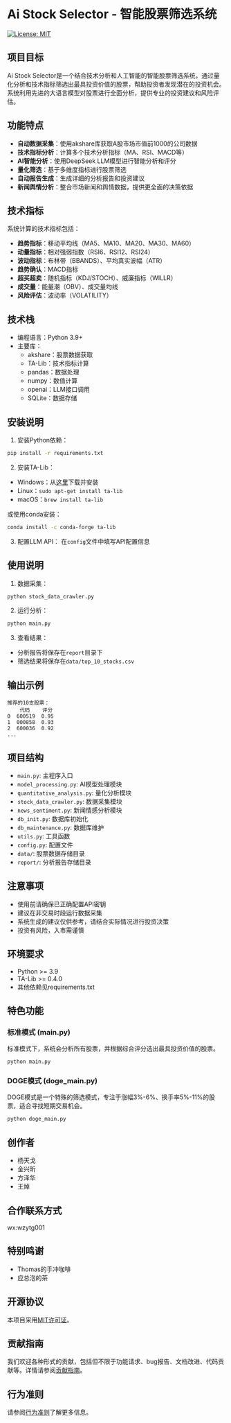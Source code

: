# Ai Stock Selector - 智能股票筛选系统

[![License: MIT](https://img.shields.io/badge/License-MIT-yellow.svg)](https://opensource.org/licenses/MIT)

## 项目目标

Ai Stock Selector是一个结合技术分析和人工智能的智能股票筛选系统，通过量化分析和技术指标筛选出最具投资价值的股票，帮助投资者发现潜在的投资机会。系统利用先进的大语言模型对股票进行全面分析，提供专业的投资建议和风险评估。

## 功能特点

- **自动数据采集**：使用akshare库获取A股市场市值前1000的公司数据
- **技术指标分析**：计算多个技术分析指标（MA、RSI、MACD等）
- **AI智能分析**：使用DeepSeek LLM模型进行智能分析和评分
- **量化筛选**：基于多维度指标进行股票筛选
- **自动报告生成**：生成详细的分析报告和投资建议
- **新闻舆情分析**：整合市场新闻和舆情数据，提供更全面的决策依据

## 技术指标

系统计算的技术指标包括：
- **趋势指标**：移动平均线（MA5、MA10、MA20、MA30、MA60）
- **动量指标**：相对强弱指数（RSI6、RSI12、RSI24）
- **波动指标**：布林带（BBANDS）、平均真实波幅（ATR）
- **趋势确认**：MACD指标
- **超买超卖**：随机指标（KDJ/STOCH）、威廉指标（WILLR）
- **成交量**：能量潮（OBV）、成交量均线
- **风险评估**：波动率（VOLATILITY）

## 技术栈

- 编程语言：Python 3.9+
- 主要库：
  - akshare：股票数据获取
  - TA-Lib：技术指标计算
  - pandas：数据处理
  - numpy：数值计算
  - openai：LLM接口调用
  - SQLite：数据存储

## 安装说明

1. 安装Python依赖：
```bash
pip install -r requirements.txt
```

2. 安装TA-Lib：
- Windows：从[这里](http://prdownloads.sourceforge.net/ta-lib/ta-lib-0.4.0-msvc.zip)下载并安装
- Linux：`sudo apt-get install ta-lib`
- macOS：`brew install ta-lib`

或使用conda安装：
```bash
conda install -c conda-forge ta-lib
```

3. 配置LLM API：
在`config`文件中填写API配置信息

## 使用说明

1. 数据采集：
```bash
python stock_data_crawler.py
```

2. 运行分析：
```bash
python main.py
```

3. 查看结果：
- 分析报告将保存在`report`目录下
- 筛选结果将保存在`data/top_10_stocks.csv`

## 输出示例

```
推荐的10支股票：
    代码    评分
0  600519  0.95
1  000858  0.93
2  600036  0.92
...
```

## 项目结构

- `main.py`: 主程序入口
- `model_processing.py`: AI模型处理模块
- `quantitative_analysis.py`: 量化分析模块
- `stock_data_crawler.py`: 数据采集模块
- `news_sentiment.py`: 新闻情感分析模块
- `db_init.py`: 数据库初始化
- `db_maintenance.py`: 数据库维护
- `utils.py`: 工具函数
- `config.py`: 配置文件
- `data/`: 股票数据存储目录
- `report/`: 分析报告存储目录

## 注意事项

- 使用前请确保已正确配置API密钥
- 建议在非交易时段运行数据采集
- 系统生成的建议仅供参考，请结合实际情况进行投资决策
- 投资有风险，入市需谨慎

## 环境要求

- Python >= 3.9
- TA-Lib >= 0.4.0
- 其他依赖见requirements.txt

## 特色功能

### 标准模式 (main.py)

标准模式下，系统会分析所有股票，并根据综合评分选出最具投资价值的股票。

```bash
python main.py
```

### DOGE模式 (doge_main.py)

DOGE模式是一个特殊的筛选模式，专注于涨幅3%-6%、换手率5%-11%的股票，适合寻找短期交易机会。

```bash
python doge_main.py
```

## 创作者

- 杨天戈
- 金兴昕
- 方泽华
- 王焯

## 合作联系方式
wx:wzytg001

## 特别鸣谢

- Thomas的手冲咖啡
- 应总泡的茶

## 开源协议

本项目采用[MIT许可证](LICENSE)。

## 贡献指南

我们欢迎各种形式的贡献，包括但不限于功能请求、bug报告、文档改进、代码贡献等。详情请参阅[贡献指南](CONTRIBUTING.md)。

## 行为准则

请参阅[行为准则](CODE_OF_CONDUCT.md)了解更多信息。
